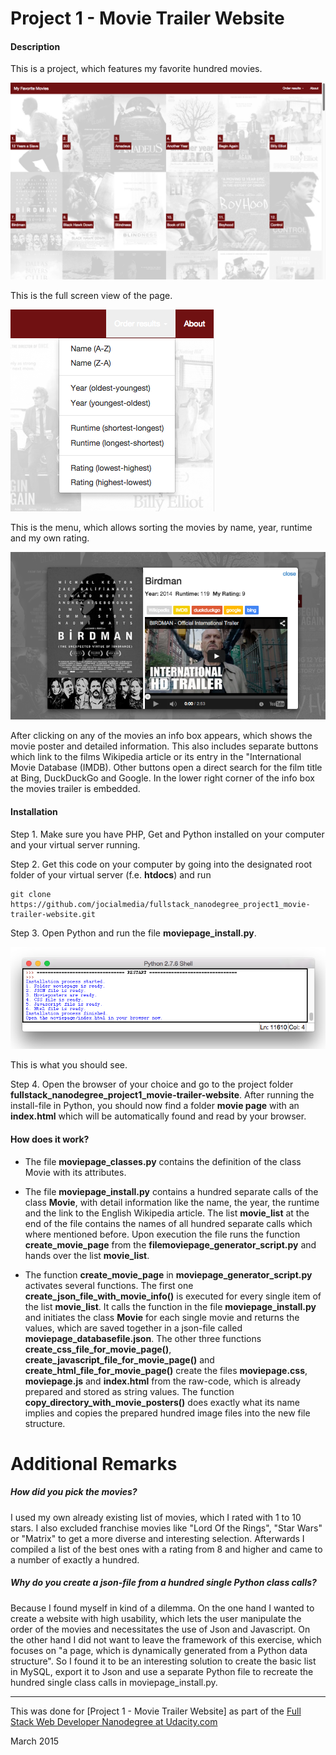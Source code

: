 # Project 1 - Movie Trailer Website

#### Description

This is a project, which features my favorite hundred movies.


![alt tag](https://github.com/jocialmedia/fullstack_nanodegree_project1_movie-trailer-website/blob/master/moviepage_screenshot.png)

This is the full screen view of the page.

![alt tag](https://github.com/jocialmedia/fullstack_nanodegree_project1_movie-trailer-website/blob/master/moviepage_menu.png)

This is the menu, which allows sorting the movies by name, year, runtime and my own rating.

![alt tag](https://github.com/jocialmedia/fullstack_nanodegree_project1_movie-trailer-website/blob/master/moviepage_detailinfo.png)

After clicking on any of the movies an info box appears, which shows the movie poster and detailed information. This also includes separate buttons which link to the films Wikipedia article or its entry in the "International Movie Database (IMDB). Other buttons open a direct search for the film title at Bing, DuckDuckGo and Google. In the lower right corner of the info box the movies trailer is embedded.


#### Installation 

Step 1. Make sure you have PHP, Get and Python installed on your computer and your virtual server running.

Step 2. Get this code on your computer by going into the designated root folder of your virtual server (f.e. **htdocs**) and run

```
git clone https://github.com/jocialmedia/fullstack_nanodegree_project1_movie-trailer-website.git
```

Step 3. Open Python and run the file **moviepage_install.py**. 

![alt tag](https://github.com/jocialmedia/fullstack_nanodegree_project1_movie-trailer-website/blob/master/moviepage_installmessages.png)

This is what you should see.

Step 4. Open the browser of your choice and go to the project folder **fullstack_nanodegree_project1_movie-trailer-website**. After running the install-file in Python, you should now find a folder **movie page** with an **index.html** which will be automatically found and read by your browser.


#### How does it work? 

* The file **moviepage_classes.py** contains the definition of the class Movie with its attributes.

* The file **moviepage_install.py** contains a hundred separate calls of the class **Movie**, with detail information like the name, the year, the runtime and the link to the English Wikipedia article. The list **movie_list** at the end of the file contains the names of all hundred separate calls which where mentioned before. Upon execution the file runs the function **create_movie_page** from the **filemoviepage_generator_script.py** and hands over the list **movie_list**.

* The function **create_movie_page** in **moviepage_generator_script.py** activates several functions. The first one **create_json_file_with_movie_info()** is executed for every single item of the list **movie_list**. It calls the function in the file **moviepage_install.py** and initiates the class **Movie** for each single movie and returns the values, which are saved together in a json-file called **moviepage_databasefile.json**. The other three functions **create_css_file_for_movie_page()**, **create_javascript_file_for_movie_page()** and **create_html_file_for_movie_page()** create the files **moviepage.css**, **moviepage.js** and **index.html** from the raw-code, which is already prepared and stored as string values. The function **copy_directory_with_movie_posters()** does exactly what its name implies and copies the prepared hundred image files into the new file structure.


# Additional Remarks

##### How did you pick the movies?
I used my own already existing list of movies, which I rated with 1 to 10 stars. I also excluded franchise movies like "Lord Of the Rings", "Star Wars" or "Matrix" to get a more diverse and interesting selection.  Afterwards I compiled a list of the best ones with a rating from 8 and higher and came to a number of exactly a hundred.


##### Why do you create a json-file from a hundred single Python class calls? 
Because I found myself in kind of a dilemma. On the one hand I wanted to create a website with high usability, which lets the user manipulate the order of the movies and necessitates the use of Json and Javascript. On the other hand I did not want to leave the framework of this exercise, which focuses on "a page, which is dynamically generated from a Python data structure". So I found it to be an interesting solution to create the basic list in MySQL, export it to Json and use a separate Python file to recreate the hundred single class calls in moviepage_install.py.

--- 
This was done for [Project 1 - Movie Trailer Website]
as part of the [Full Stack Web Developer Nanodegree at Udacity.com](https://www.udacity.com/course/nd004)

March 2015
